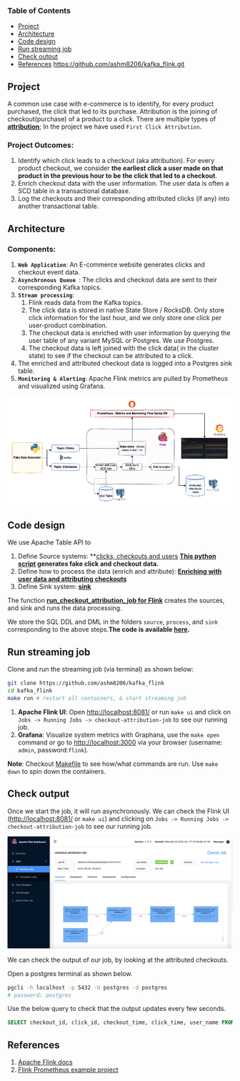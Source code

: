### Table of Contents
   * [Project](#project)
   * [Architecture](#architecture)
   * [Code design](#code-design)
   * [Run streaming job](#run-streaming-job)
   * [Check output](#check-output)
   * [References](#references)
https://github.com/ashm8206/kafka_flink.git

## Project

 A common use case with e-commerce is to identify, for every product purchased, the click that led to its purchase. Attribution is the joining of checkout(purchase) of a product to a click. There are multiple types of **[attribution](https://www.shopify.com/blog/marketing-attribution#3)**; In the project we have used  `First Click Attribution`.

### Project Outcomes:
 1. Identify which click leads to a checkout (aka attribution). For every product checkout, we consider **the earliest click a user made on that product in the previous hour to be the click that led to a checkout**.
 2. Enrich checkout data with the user information. The user data is often a SCD table in a transactional database.
 3. Log the checkouts and their corresponding attributed clicks (if any) into another transactional table.

## Architecture

### Components:

1. **`Web Application`**: An E-commerce website generates clicks and checkout event data.
2. **`Asynchronous Queue `**: The clicks and checkout data are sent to their corresponding Kafka topics.
3. **`Stream processing`**:
   1. Flink reads data from the Kafka topics.
   2. The click data is stored in native State Store / RocksDB. Only store click information for the last hour, and we only store one click per user-product combination.
   3. The checkout data is enriched with user information by querying the user table of any variant MySQL or Postgres. We use Postgres.
   4. The checkout data is left joined with the click data( in the cluster state) to see if the checkout can be attributed to a click.
5. The enriched and attributed checkout data is logged into a Postgres sink table.
4. **`Monitoring & Alerting`**: Apache Flink metrics are pulled by Prometheus and visualized using Grafana.

![Architecture](./assets/images/arch.png)

## Code design

We use Apache Table API to

1. Define Source systems: **[clicks, checkouts and users](https://github.com/ashm8206/kafka_flink/tree/main/code/source)
**[This python script](https://github.com/ashm8206/kafka_flink/blob/main/datagen/gen_fake_data.py) generates fake click and checkout data.**
3. Define how to process the data (enrich and attribute): **[Enriching with user data and attributing checkouts ](https://github.com/ashm8206/kafka_flink/blob/main/code/process/attributed_checkouts.sqll)**
4. Define Sink system: **[sink](https://github.com/ashm8206/kafka_flink/blob/main/code/sink/attributed_checkouts.sql)**

The function **[run_checkout_attribution_job for Flink](https://github.com/ashm8206/kafka_flink/blob/main/code/checkout_attribution.py)** creates the sources, and sink and runs the data processing.

We store the SQL DDL and DML in the folders `source`, `process`, and `sink` corresponding to the above steps.**The code is available [here](https://github.com/ashm8206/kafka_flink).**

## Run streaming job

Clone and run the streaming job (via terminal) as shown below:

```bash
git clone https://github.com/ashm8206/kafka_flink
cd kafka_flink
make run # restart all containers, & start streaming job
```

1. **Apache Flink UI**: Open [http://localhost:8081/](http://localhost:8081/) or run `make ui` and click on `Jobs -> Running Jobs -> checkout-attribution-job` to see our running job.
2. **Grafana**: Visualize system metrics with Graphana, use the `make open` command or go to [http://localhost:3000](http://localhost:3000) via your browser (username: `admin`, password:`flink`).

**Note**: Checkout [Makefile](https://github.com/ashm8206/kafka_flink/blob/main/Makefile) to see how/what commands are run. Use `make down` to spin down the containers.

## Check output

Once we start the job, it will run asynchronously. We can check the Flink UI ([http://localhost:8081/](http://localhost:8081/) or `make ui`) and clicking on `Jobs -> Running Jobs -> checkout-attribution-job` to see our running job.

![Flink UI](assets/images/flink_ui_dag.png)

We can check the output of our job, by looking at the attributed checkouts.

Open a postgres terminal as shown below.

```bash
pgcli -h localhost -p 5432 -U postgres -d postgres
# password: postgres
```

Use the below query to check that the output updates every few seconds.

```sql
SELECT checkout_id, click_id, checkout_time, click_time, user_name FROM commerce.attributed_checkouts order by checkout_time desc limit 5;
```

## References

1. [Apache Flink docs](https://nightlies.apache.org/flink/flink-docs-release-1.17/)
2. [Flink Prometheus example project](https://github.com/mbode/flink-prometheus-example)
